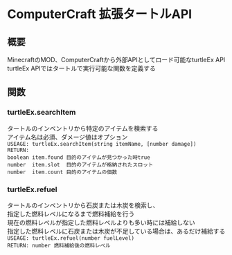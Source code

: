 # ComputerCraft 拡張タートルAPI

## 概要

MinecraftのMOD、ComputerCraftから外部APIとしてロード可能なturtleEx API  
turtleEx APIではタートルで実行可能な関数を定義する

## 関数

### turtleEx.searchItem

タートルのインベントリから特定のアイテムを検索する  
アイテム名は必須、ダメージ値はオプション  
`USEAGE: turtleEx.searchItem(string itemName, [number damage])`  
`RETURN:`  
`boolean item.found 目的のアイテムが見つかった時true`  
`number  item.slot  目的のアイテムが格納されたスロット`  
`number  item.count 目的のアイテムの個数`  
  
### turtleEx.refuel

タートルのインベントリから石炭または木炭を検索し、  
指定した燃料レベルになるまで燃料補給を行う  
現在の燃料レベルが指定した燃料レベルよりも多い時には補給しない  
指定した燃料レベルに石炭または木炭が不足している場合は、あるだけ補給する  
`USEAGE: turtleEx.refuel(number fuelLevel)`  
`RETURN: number 燃料補給後の燃料レべル`  
